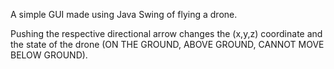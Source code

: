 A simple GUI made using Java Swing of flying a drone. 

Pushing the respective directional arrow changes the (x,y,z) coordinate and the state of the drone (ON THE GROUND, ABOVE GROUND, CANNOT MOVE BELOW GROUND).
